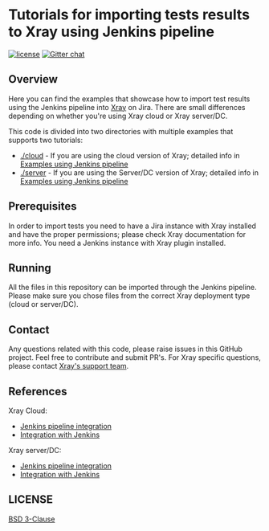 # Tutorials for importing tests results to Xray using Jenkins pipeline
[![license](https://img.shields.io/badge/License-BSD%203--Clause-green.svg)](https://opensource.org/licenses/BSD-3-Clause)
[![Gitter chat](https://badges.gitter.im/gitterHQ/gitter.png)](https://gitter.im/Xray-App/community)

## Overview
Here you can find the examples that showcase how to import test results using the Jenkins pipeline into [Xray](https://www.getxray.app/) on Jira. There are small differences depending on whether you're using Xray cloud or Xray server/DC.

This code is divided into two directories with multiple examples that supports two tutorials:
- [./cloud](cloud) - If you are using the cloud version of Xray; detailed info in [Examples using Jenkins pipeline](https://docs.getxray.app/display/XRAYCLOUD/Jenkins+pipeline+integration) 
- [./server](server) - If you are using the Server/DC version of Xray; detailed info in [Examples using Jenkins pipeline](https://docs.getxray.app/display/XRAY/Jenkins+pipeline+integration)


## Prerequisites
In order to import tests you need to have a Jira instance with Xray installed and have the proper permissions; please check Xray documentation for more info. You need a Jenkins instance with Xray plugin installed.

## Running
All the files in this repository can be imported through the Jenkins pipeline. Please make sure you chose files from the correct Xray deployment type (cloud or server/DC).

## Contact

Any questions related with this code, please raise issues in this GitHub project. Feel free to contribute and submit PR's.
For Xray specific questions, please contact [Xray's support team](https://jira.getxray.app/servicedesk/customer/portal/2).

## References

Xray Cloud:
- [Jenkins pipeline integration](https://docs.getxray.app/display/XRAYCLOUD/Jenkins+pipeline+integration)
- [Integration with Jenkins](https://docs.getxray.app/display/XRAYCLOUD/Integration+with+Jenkins)

Xray server/DC:
- [Jenkins pipeline integration](https://docs.getxray.app/display/XRAY/Jenkins+pipeline+integration)
- [Integration with Jenkins](https://docs.getxray.app/display/XRAY/Integration+with+Jenkins)


## LICENSE

[BSD 3-Clause](LICENSE)
